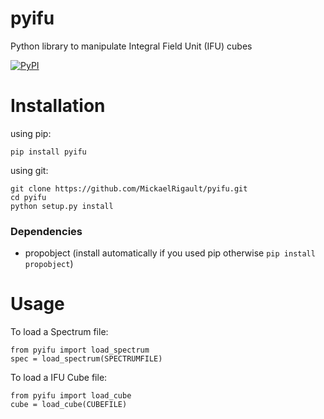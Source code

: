 # pyifu
Python library to manipulate Integral Field Unit (IFU) cubes

[![PyPI](https://img.shields.io/pypi/v/pyifu.svg?style=flat-square)](https://pypi.python.org/pypi/pyifu)

# Installation
using pip:
```
pip install pyifu
```

using git:
```
git clone https://github.com/MickaelRigault/pyifu.git
cd pyifu
python setup.py install
```

### Dependencies
- propobject (install automatically if you used pip otherwise `pip install propobject`)

# Usage
To load a Spectrum file:
```
from pyifu import load_spectrum
spec = load_spectrum(SPECTRUMFILE)
```

To load a IFU Cube file:
```
from pyifu import load_cube
cube = load_cube(CUBEFILE)
```
